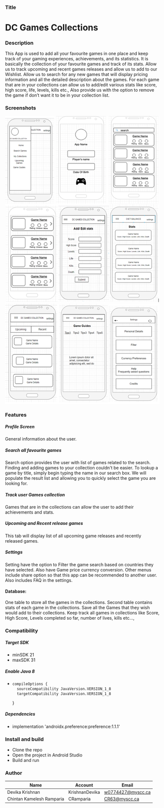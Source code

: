 
### Title

# **DC Games Collections**

### Description

This App is used to add all your favourite games in one place and keep track of your gaming experiences, achievements, and its statistics.
It is basically the collection of your favourite games and track of  its stats. Allow us to track upcoming and recent games releases and
allow us to add to our Wishlist.  Allow us to search for any new games that will display pricing information and
all the detailed description about the games. For each game that are in your collections can allow us to
add/edit various stats like score, high score, life, levels, kills etc.,
Also provide us with the option to remove the game if don’t want it to be in your collection list.
### Screenshots



![navigation](https://github.com/KrishnanDevika/DC-Games-Collections/blob/ReadMe/screenshots/systemFlow1.PNG)
![navigation](https://github.com/KrishnanDevika/DC-Games-Collections/blob/ReadMe/screenshots/systemflow2.PNG)



### Features

##### Profile Screen
General information about the user.
##### Search all favourite games
Search option provides the user with list of games related to the search. Finding and adding games to your collection couldn't be easier.
To lookup a game by title, simply begin typing the name in our search box. We will populate the result list
and  allowing you to quickly select the game you are looking for.
##### Track user Games collection
Games that are in the collections can allow the user to add their achievements and stats.
##### Upcoming and Recent release games
This tab will display list of all upcoming game releases and recently released games.
##### Settings
Setting have the option to Filter the game search based on countries they have selected. Also have Game price currency conversion. Other menus include share option so that this app can be recommended to another user.  Also includes FAQ in the settings.

#### Database:
One table to store all the games in the collections. Second table contains stats of each game in the collections.
Save all the Games that they wish would add to their collections. Keep track all games in collections
like Score, High Score, Levels completed so far, number of lives, kills etc...,




### Compatibility

##### Target SDK
* minSDK 21
* maxSDK 31

##### Enable Java 8
*     compileOptions {
        sourceCompatibility JavaVersion.VERSION_1_8
        targetCompatibility JavaVersion.VERSION_1_8
    }
##### Dependencies
*   implementation 'androidx.preference:preference:1.1.1'


### Install and build

* Clone the repo
* Open the project in Android Studio
* Build and run


### Author

| 		Name      |     Account    |      Email         |
| ---------------- | ------------- | ------------------ |
| Devika Krishnan | KrishnanDevika |  w0774427@myscc.ca |
| Chintan Kamelesh Ramparia | CRamparia | CR63@myscc.ca





